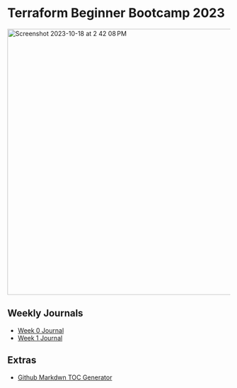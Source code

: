 # Terraform Beginner Bootcamp 2023

<img width="601" alt="Screenshot 2023-10-18 at 2 42 08 PM" src="https://github.com/anijyojyo/terraform-beginner-bootcamp-2023/assets/71109436/aff900b2-bf53-4dde-91bc-18fb3d3a45ec">

## Weekly Journals
- [Week 0 Journal](Journal/Week0.md)
- [Week 1 Journal](Journal/Week1.md)
## Extras

- [Github Markdwn TOC Generator](https://derlin.github.io/bitdowntoc/)
